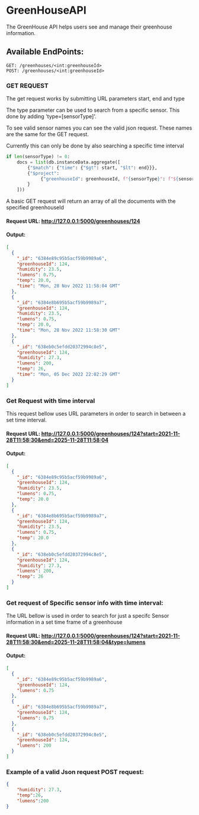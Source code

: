 # GreenHouseAPI
The GreenHouse API helps users see and manage their greenhouse information. 

## Available EndPoints:

```
GET: /greenhouses/<int:greenhouseId>
POST: /greenhouses/<int:greenhouseId>
```

### GET REQUEST
The get request works by submitting URL parameters start, end and type

The type parameter can be used to search from a specific sensor. 
This done by adding 'type=[sensorType]'. 

To see valid sensor names you can see the valid json request.
These names are the same for the GET request.

Currently this can only be done by also searching a specific time interval

```python
if len(sensorType) != 0:
    docs = list(db.instanceData.aggregate([
        {"$match": {"time": {"$gt": start, "$lt": end}}},
        {"$project":
             {"greenhouseId": greenhouseId, f"{sensorType}": f"${sensorType}"}
        }
    ]))
```

A basic GET request will return an array of all the documents with the specified greenhouseId

#### Request URL: http://127.0.0.1:5000/greenhouses/124
#### Output:
```json
[
  {
    "_id": "6384e89c95b5acf59b9989a6",
    "greenhouseId": 124,
    "humidity": 23.5,
    "lumens": 0.75,
    "temp": 20.0,
    "time": "Mon, 28 Nov 2022 11:58:04 GMT"
  },
  {
    "_id": "6384e8b695b5acf59b9989a7",
    "greenhouseId": 124,
    "humidity": 23.5,
    "lumens": 0.75,
    "temp": 20.0,
    "time": "Mon, 28 Nov 2022 11:58:30 GMT"
  },
  {
    "_id": "638eb0c5efdd20372994c8e5",
    "greenhouseId": 124,
    "humidity": 27.3,
    "lumens": 200,
    "temp": 26,
    "time": "Mon, 05 Dec 2022 22:02:29 GMT"
  }
]
```
### Get Request with time interval
This request bellow uses URL parameters in order to search in between a set time interval.


#### Request URL: http://127.0.0.1:5000/greenhouses/124?start=2021-11-28T11:58:30&end=2025-11-28T11:58:04
#### Output:
```json
[
  {
    "_id": "6384e89c95b5acf59b9989a6",
    "greenhouseId": 124,
    "humidity": 23.5,
    "lumens": 0.75,
    "temp": 20.0
  },
  {
    "_id": "6384e8b695b5acf59b9989a7",
    "greenhouseId": 124,
    "humidity": 23.5,
    "lumens": 0.75,
    "temp": 20.0
  },
  {
    "_id": "638eb0c5efdd20372994c8e5",
    "greenhouseId": 124,
    "humidity": 27.3,
    "lumens": 200,
    "temp": 26
  }
]
```
### Get request of Specific sensor info with time interval:
The URL bellow is used in order to search for just a specifc Sensor information in a set time frame of
a greenhouse

#### Request URL: http://127.0.0.1:5000/greenhouses/124?start=2021-11-28T11:58:30&end=2025-11-28T11:58:04&type=lumens
#### Output:

```json
[
  {
    "_id": "6384e89c95b5acf59b9989a6",
    "greenhouseId": 124,
    "lumens": 0.75
  },
  {
    "_id": "6384e8b695b5acf59b9989a7",
    "greenhouseId": 124,
    "lumens": 0.75
  },
  {
    "_id": "638eb0c5efdd20372994c8e5",
    "greenhouseId": 124,
    "lumens": 200
  }
]
```



### Example of a valid Json request POST request:
```json
{
    "humidity": 27.3,
    "temp":26,
    "lumens":200
}
```